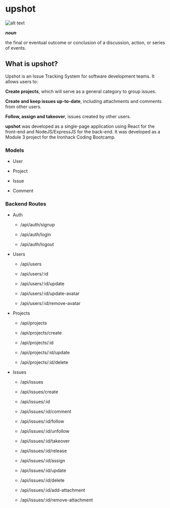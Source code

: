 
# upshot

![alt text](https://upshot-its.web.app/assets/img/arrow.png)


**_noun_**  

the final or eventual outcome or conclusion of a discussion, action, or series of events.


## What is upshot?


Upshot is an Issue Tracking System for software development teams. It allows users to:  

**Create projects**, which will serve as a general category to group issues.  

**Create and keep issues up-to-date**, including attachments and comments from other users.  

**Follow, assign and takeover**, issues created by other users.  

  

**upshot** was developed as a single-page application using React for the front-end and NodeJS/ExpressJS for the back-end. It was developed as a Module 3 project for the Ironhack Coding Bootcamp.


### Models


- User

- Project

- Issue

- Comment


### Backend Routes


- Auth

  - /api/auth/signup

  - /api/auth/login

  - /api/auth/logout


- Users

  - /api/users

  - /api/users/:id

  - /api/users/:id/update

  - /api/users/:id/update-avatar

  - /api/users/:id/remove-avatar


- Projects

  - /api/projects

  - /api/projects/create

  - /api/projects/:id 

  - /api/projects/:id/update

  - /api/projects/:id/delete


- Issues

  - /api/issues

  - /api/issues/create

  - /api/issues/:id

  - /api/issues/:id/comment

  - /api/issues/:id/follow

  - /api/issues/:id/unfollow

  - /api/issues/:id/takeover

  - /api/issues/:id/release

  - /api/issues/:id/assign

  - /api/issues/:id/update

  - /api/issues/:id/delete

  - /api/issues/:id/add-attachment

  - /api/issues/:id/remove-attachment

